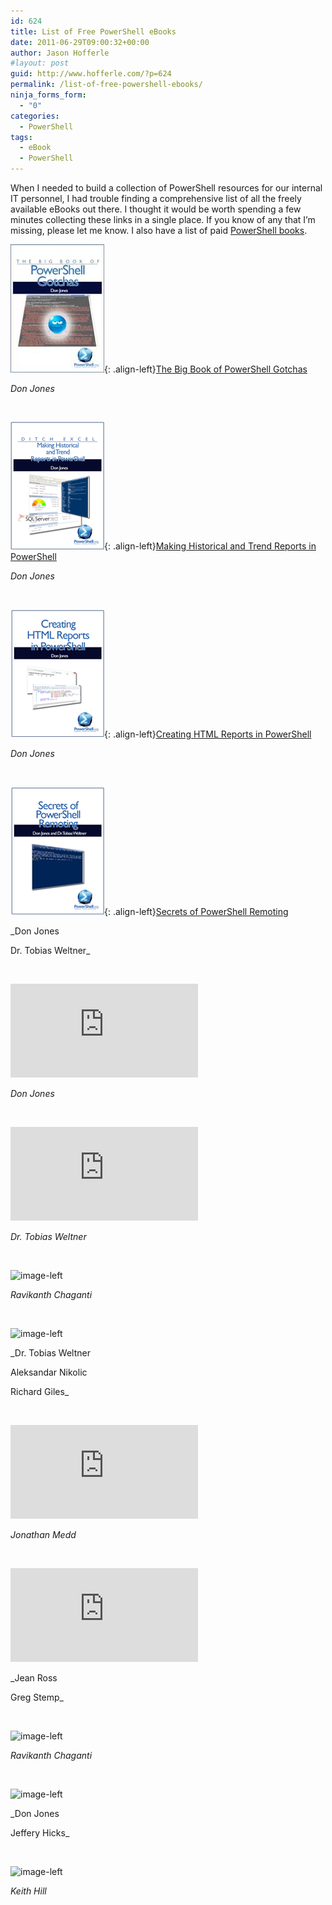 ```yaml
---
id: 624
title: List of Free PowerShell eBooks
date: 2011-06-29T09:00:32+00:00
author: Jason Hofferle
#layout: post
guid: http://www.hofferle.com/?p=624
permalink: /list-of-free-powershell-ebooks/
ninja_forms_form:
  - "0"
categories:
  - PowerShell
tags:
  - eBook
  - PowerShell
---
```

When I needed to build a collection of PowerShell resources for our internal IT personnel, I had trouble finding a comprehensive list of all the freely available eBooks out there. I thought it would be worth spending a few minutes collecting these links in a single place. If you know of any that I&#8217;m missing, please let me know. I also have a list of paid [PowerShell books](http://www.hofferle.com/list-of-powershell-books/ "List of PowerShell Books").

![image-left](/assets/img/BigBookofPowerShellGotchas.jpg){: .align-left}<a href="http://powershell.org/wp/ebooks/" title="The Big Book of PowerShell Gotchas" target="_blank">The Big Book of PowerShell Gotchas</a>
  
_Don Jones_

<br style="clear: both;" />

![image-left](/assets/img/MakingHistoricalAndTrendReportsInPowerShell.png){: .align-left}<a href="http://powershell.org/wp/ebooks/" title="Making Historical and Trend Reports in PowerShell" target="_blank">Making Historical and Trend Reports in PowerShell</a>
  
_Don Jones_

 <br style="clear: both;" />

![image-left](/assets/img/CreatingHTMLReportsInPowerShell_150.png){: .align-left}<a href="http://powershell.org/wp/ebooks/" target="_blank">Creating HTML Reports in PowerShell</a>
  
_Don Jones_

 <br style="clear: both;" />

![image-left](/assets/img/SecretsOfPowerShellRemoting_1501.png){: .align-left}<a href="http://powershell.org/wp/ebooks/" target="_blank">Secrets of PowerShell Remoting</a>
  
_Don Jones
  
Dr. Tobias Weltner_

 <br style="clear: both;" />

![image-left](http://www.realtimepublishers.com/chapters/1828/accwp-3.pdf)
  
_Don Jones_

 <br style="clear: both;" />

![image-left](http://powershell.com/Mastering-PowerShell.pdf)
  
_Dr. Tobias Weltner_

 <br style="clear: both;" />

![image-left](https://www.ravichaganti.com/blog/laymans-guide-to-powershell-2-0-remoting/)
  
_Ravikanth Chaganti_

 <br style="clear: both;" />

![image-left](http://community.idera.com/)
  
_Dr. Tobias Weltner
  
Aleksandar Nikolic
  
Richard Giles_

 <br style="clear: both;" />

![image-left](http://www.jonathanmedd.net/2010/09/powershell-2-0-one-cmdlet-at-a-time-available-as-pdf-download.html)
  
_Jonathan Medd_

 <br style="clear: both;" />

![image-left](http://allunifiedcom.files.wordpress.com/2010/07/powershell_v2_owners_manual.pdf)
  
_Jean Ross
  
Greg Stemp_

 <br style="clear: both;" />

![image-left](http://www.ravichaganti.com/blog/?p=1979)
  
_Ravikanth Chaganti_

 <br style="clear: both;" />

![image-left](http://www.sapien.com/blog/2009/12/01/free-windows-powershell-ebook/)
  
_Don Jones
  
Jeffery Hicks_

 <br style="clear: both;" />

![image-left](http://rkeithhill.wordpress.com/2009/03/08/effective-windows-powershell-the-free-ebook/)
  
_Keith Hill_

 <br style="clear: both;" />